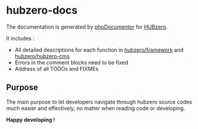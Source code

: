 # hubzero-docs
The documentation is generated by [phpDocumentor](https://www.phpdoc.org/) for [HUBzero](https://github.com/hubzero).

It includes :
* All detailed descriptions for each function in [hubzero/framework](https://github.com/hubzero/framework) and [hubzero/hubzero-cms](https://github.com/hubzero/hubzero-cms) 
* Errors in the comment blocks need to be fixed
* Address of all TODOs and FIXMEs 

## Purpose

The main purpose to let developers navigate through hubzero source codes much easier and effectively,  no matter when reading code or developing.

**Happy developing !** 

